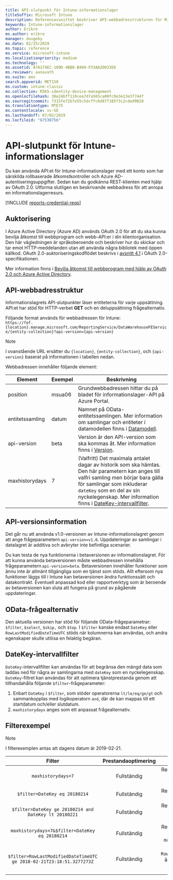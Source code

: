```yaml
---
title: API-slutpunkt för Intune-informationslager
titleSuffix: Microsoft Intune
description: Referensavsnittet beskriver API-webbadresstrukturen för Microsoft Intune-informationslagret. Filterexempel finns.
keywords: Intune-informationslager
author: Erikre
ms.author: erikre
manager: dougeby
ms.date: 02/25/2019
ms.topic: reference
ms.service: microsoft-intune
ms.localizationpriority: medium
ms.technology: ''
ms.assetid: A7A174EC-109D-4BB8-B460-F53AA2D033E6
ms.reviewer: aanavath
ms.suite: ems
search.appverid: MET150
ms.custom: intune-classic
ms.collection: M365-identity-device-management
ms.openlocfilehash: 38e24bff110cea7d7a565ca00fc0e3e13e37744f
ms.sourcegitcommit: 7315fe72b7e55c5dcffc6d87f185f3c2cded9028
ms.translationtype: MTE75
ms.contentlocale: sv-SE
ms.lasthandoff: 07/02/2019
ms.locfileid: "67530756"
---
```

# <a name="intune-data-warehouse-api-endpoint"></a>API-slutpunkt för Intune-informationslager

Du kan använda API:et för Intune-informationslager med ett konto som har särskilda rollbaserade åtkomstkontroller och Azure AD-autentiseringsuppgifter. Sedan kan du godkänna REST-klienten med hjälp av OAuth 2.0. Utforma slutligen en beskrivande webbadress för att anropa en informationslagerresurs.

[!INCLUDE [reports-credential-reqs](./includes/reports-credential-reqs.md)]

## <a name="authorization"></a>Auktorisering

I Azure Active Directory (Azure AD) används OAuth 2.0 för att du ska kunna bevilja åtkomst till webbprogram och webb-API:er i din klientorganisation. Den här vägledningen är språkoberoende och beskriver hur du skickar och tar emot HTTP-meddelanden utan att använda några bibliotek med öppen källkod. OAuth 2.0-auktoriseringskodflödet beskrivs i [avsnitt 4.1](https://tools.ietf.org/html/rfc6749#section-4.1) i OAuth 2.0-specifikationen.

Mer information finns i [Bevilja åtkomst till webbprogram med hjälp av OAuth 2.0 och Azure Active Directory](https://docs.microsoft.com/azure/active-directory/develop/active-directory-protocols-oauth-code).

## <a name="api-url-structure"></a>API-webbadresstruktur

Informationslagrets API-slutpunkter läser entiteterna för varje uppsättning. API:et har stöd för HTTP-verbet **GET** och en deluppsättning frågealternativ.

Följande format används för webbadressen för Intune:  
`https://fef.{location}.manage.microsoft.com/ReportingService/DataWarehouseFEService/{entity-collection}?api-version={api-version}`

> [!NOTE]
> I ovanstående URL ersätter du `{location}`, `{entity-collection}`, och `{api-version}` baserat på informationen i tabellen nedan.

Webbadressen innehåller följande element:

| Element | Exempel | Beskrivning |
|-------------------|------------|--------------------------------------------------------------------------------------------------------------------|
| position | msua06 | Grundwebbadressen hittar du på bladet för informationslager-API på Azure Portal. |
| entitetssamling | datum | Namnet på OData-entitetssamlingen. Mer information om samlingar och entiteter i datamodellen finns i [Datamodell](reports-ref-data-model.md). |
| api-version | beta | Version är den API-version som ska kommas åt. Mer information finns i [Version](reports-api-url.md#api-version-information). |
| maxhistorydays | 7 | (Valfritt) Det maximala antalet dagar av historik som ska hämtas. Den här parametern kan anges till valfri samling men börjar bara gälla för samlingar som inkluderar `dateKey` som en del av sin nyckelegenskap. Mer information finns i [DateKey-intervallfilter](reports-api-url.md#datekey-range-filters). |

## <a name="api-version-information"></a>API-versionsinformation

Det går nu att använda v1.0-versionen av Intune-informationslagret genom att ange frågeparametern `api-version=v1.0`. Uppdateringar av samlingar i datalagret är additiva och avbryter inte befintliga scenarier.

Du kan testa de nya funktionerna i betaversionen av informationslagret. För att kunna använda betaversionen måste webbadressen innehålla frågeparametern `api-version=beta`. Betaversionen innehåller funktioner som ännu inte är allmänt tillgängliga som en tjänst som stöds. Allt eftersom nya funktioner läggs till i Intune kan betaversionen ändra funktionssätt och datakontrakt. Eventuell anpassad kod eller rapportverktyg som är beroende av betaversionen kan sluta att fungera på grund av pågående uppdateringar.

## <a name="odata-query-options"></a>OData-frågealternativ

Den aktuella versionen har stöd för följande OData-frågeparametrar: `$filter`, `$select`, `$skip,` och `$top`. I `$filter` kanske endast `DateKey` eller `RowLastModifiedDateTimeUTC` stöds när kolumnerna kan användas, och andra egenskaper skulle utlösa en felaktig begäran.

## <a name="datekey-range-filters"></a>DateKey-intervallfilter

`DateKey`-intervallfilter kan användas för att begränsa den mängd data som laddas ned för några av samlingarna med `dateKey` som en nyckelegenskap. `DateKey`-filtret kan användas för att optimera tjänstprestanda genom att tillhandahålla följande `$filter`-frågeparameter:

1. Enbart `DateKey` i `$filter`, som stöder operatorerna `lt/le/eq/ge/gt` och sammankopplas med logikoperatorn `and`, där de kan mappas till ett startdatum och/eller slutdatum.
2. `maxhistorydays` anges som ett anpassat frågealternativ.<br>

## <a name="filter-examples"></a>Filterexempel

> [!NOTE]
> I filterexemplen antas att dagens datum är 2019-02-21.

|                             Filter                             |           Prestandaoptimering           |                                          Beskrivning                                          |
|:--------------------------------------------------------------:|:--------------------------------------------:|:---------------------------------------------------------------------------------------------:|
|    `maxhistorydays=7`                                            |    Fullständig                                      |    Returnera data med `DateKey` mellan 20180214 och 20180221.                                     |
|    `$filter=DateKey eq 20180214`                                 |    Fullständig                                      |    Returnera data med `DateKey` lika med 20180214.                                                    |
|    `$filter=DateKey ge 20180214 and DateKey lt 20180221`         |    Fullständig                                      |    Returnera data med `DateKey` mellan 20180214 och 20180220.                                     |
|    `maxhistorydays=7&$filter=DateKey eq 20180214`                |    Fullständig                                      |    Returnera data med `DateKey` lika med 20180214. `maxhistorydays` ignoreras.                            |
|    `$filter=RowLastModifiedDateTimeUTC ge 2018-02-21T23:18:51.3277273Z`                                |    Fullständig                                       |    Returnera data med `RowLastModifiedDateTimeUTC` är större än eller lika med `2018-02-21T23:18:51.3277273Z`                             |
